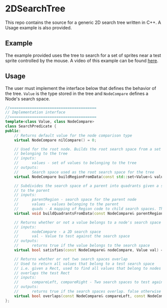 # 2DSearchTree
This repo contains the source for a generic 2D search tree written in C++. A Usage example is also provided.

## Example

The example provided uses the tree to search for a set of sprites near a test sprite controlled by the mouse. A video of this example can be found [here](https://www.youtube.com/watch?v=62l-GwzC8qk).

## Usage

The user must implement the interface below that defines the behavior of the tree. `Value` is the type stored in the tree and `NodeCompare` defines a Node's search space.
```c++
//=======================================
// Implementation interface
//=======================================
template<class Value, class NodeCompare>
class SearchPredicate {
public:
	// Returns default value for the node comparison type
	virtual NodeCompare nilCompare() = 0;

	// Used for the root node. Builds the root search space from a set of values
	// belonging to the tree
	// inputs:
	//		values - set of values to belonging to the tree
	// outputs:
	//		Search space used as the root search space for the tree
	virtual NodeCompare buildRegionFromData(const std::set<Value>& values) = 0;

	// Subdivides the search space of a parent into quadrants given a set of values belonging
	// to the parent
	// inputs: 
	//		parentRegion - search space for the parent node
	//		values - values belonging to the parent
	//		quads - A mapping of Region code to child search spaces. The NodeCompare values will be used to build the child nodes
	virtual void buildQuadrantsFromData(const NodeCompare& parentRegion, const std::set<Value>& values, const std::map<RegionCode, NodeCompare&>& quads) = 0;

	// Returns whether or not a value belongs to a node's search space
	// inputs:
	//		nodeCompare - a 2D search space
	//		val - Value to test against the search space
	// outputs:
	//		returns true if the value belongs to the search space
	virtual bool satisfies(const NodeCompare& nodeCompare, Value val) = 0;

	// Returns whether or not two search spaces overlap
	// Used to return all values that belong to a test search space
	// i.e. given a Rect, used to find all values that belong to nodes whose search space
	// overlaps the test Rect
	// inputs:
	//		compareLeft, compareRight - Two search spaces to test against each other
	// outputs:
	//		returns true if the search spaces overlap. false otherwise
	virtual bool overlaps(const NodeCompare& compareLeft, const NodeCompare& compareRight) = 0;
};
```
